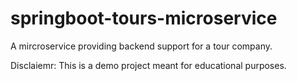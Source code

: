 # springboot-tours-microservice


A mircroservice providing backend support for a tour company.


Disclaiemr: This is a demo project meant for educational purposes.
